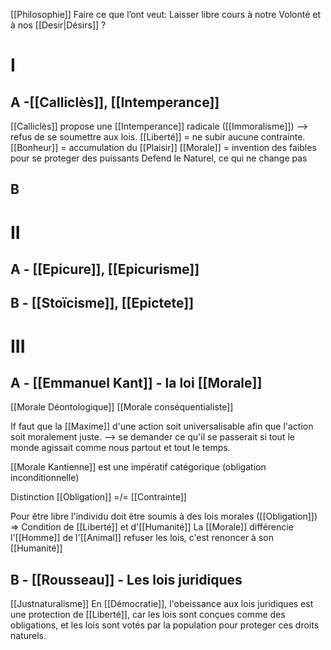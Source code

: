 [[Philosophie]]
Faire ce que l’ont veut: Laisser libre cours à notre Volonté et à nos [[Desir|Désirs]] ?

# I 
## A -[[Calliclès]], [[Intemperance]]

[[Calliclès]] propose une [[Intemperance]] radicale ([[Immoralisme]]) —> refus de se soumettre aux lois. 
[[Liberté]] = ne subir aucune contrainte.
[[Bonheur]] = accumulation du [[Plaisir]]
[[Morale]] = invention des faibles pour se proteger des puissants
Defend le Naturel, ce qui ne change pas

## B 

# II
## A - [[Epicure]], [[Epicurisme]]
## B - [[Stoïcisme]], [[Epictete]]

# III
## A - [[Emmanuel Kant]] - la loi [[Morale]]
[[Morale Déontologique]] 
[[Morale conséquentialiste]]

If faut que la [[Maxime]] d'une action soit universalisable afin que l'action soit moralement juste.
--> se demander ce qu'il se passerait si tout le monde agissait comme nous partout et tout le temps.

[[Morale Kantienne]] est une impératif catégorique (obligation inconditionnelle)

Distinction [[Obligation]] =/= [[Contrainte]]

Pour être libre l'individu doit être soumis à des lois morales ([[Obligation]])
=> Condition de [[Liberté]] et d'[[Humanité]]
La [[Morale]] différencie l'[[Homme]] de l'[[Animal]]
refuser les lois, c'est renoncer à son [[Humanité]]

## B - [[Rousseau]] - Les lois juridiques
[[Justnaturalisme]]
En [[Démocratie]], l'obeissance aux lois juridiques est une protection de [[Liberté]], car les lois sont conçues comme des obligations, et les lois sont votés par la population pour proteger ces droits naturels.